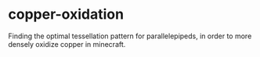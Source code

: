 # copper-oxidation
Finding the optimal tessellation pattern for parallelepipeds, in order to more densely oxidize copper in minecraft.
